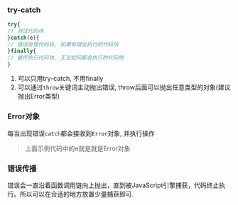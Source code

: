 ### try-catch

```js
try{
// 测试代码块
}catch(e){
// 错误处理代码块, 如果有错会执行的代码块
}finally{
// 最终执行代码块, 无论如何都会执行的代码块
}
```

1. 可以只用try-catch, 不用finally
2. 可以通过`throw`关键词主动抛出错误, throw后面可以抛出任意类型的对象(建议抛出Error类型)

### Error对象

每当出现错误`catch`都会接收到`Error`对象, 并执行操作

> 上面示例代码中的e就是就是Error对象

### 错误传播

错误会一直沿着函数调用链向上抛出，直到被JavaScript引擎捕获，代码终止执行。所以可以在合适的地方放置少量捕获即可.
